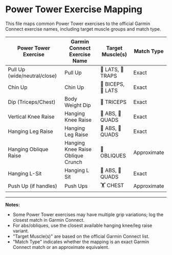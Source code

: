 # Power Tower Exercise Mapping

This file maps common Power Tower exercises to the official Garmin Connect exercise names, including target muscle groups and match type.

| Power Tower Exercise         | Garmin Connect Exercise Name | Target Muscle(s)         | Match Type   |
|-----------------------------|-----------------------------|--------------------------|--------------|
| Pull Up (wide/neutral/close)| Pull Up                     | 🦾 LATS, 🦾 TRAPS         | Exact        |
| Chin Up                     | Chin Up                     | 💪 BICEPS, 🦾 LATS        | Exact        |
| Dip (Triceps/Chest)         | Body Weight Dip             | 💪 TRICEPS               | Exact        |
| Vertical Knee Raise         | Hanging Knee Raise          | 🧘 ABS, 🦵 QUADS          | Exact        |
| Hanging Leg Raise           | Hanging Leg Raise           | 🧘 ABS, 🦵 QUADS          | Exact        |
| Hanging Oblique Raise       | Hanging Knee Raise Oblique Crunch | 🧘 OBLIQUES        | Approximate  |
| Hanging L-Sit               | Hanging L Sit               | 🧘 ABS, 🦵 QUADS          | Exact        |
| Push Up (if handles)        | Push Ups                    | 🏋️ CHEST                 | Approximate  |

---

**Notes:**
- Some Power Tower exercises may have multiple grip variations; log the closest match in Garmin Connect.
- For abs/obliques, use the closest available hanging knee/leg raise variant.
- "Target Muscle(s)" are based on the official Garmin Connect list.
- "Match Type" indicates whether the mapping is an exact Garmin Connect match or an approximate equivalent.
